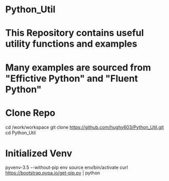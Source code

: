 # Python_Util
# This Repository contains useful utility functions and examples
# Many examples are sourced from "Effictive Python" and "Fluent Python"

# Clone Repo
cd /work/workspace
git clone https://github.com/hughy603/Python_Util.git
cd Python_Util

# Initialized Venv
pyvenv-3.5 --without-pip env
source env/bin/activate
curl https://bootstrap.pypa.io/get-pip.py | python

